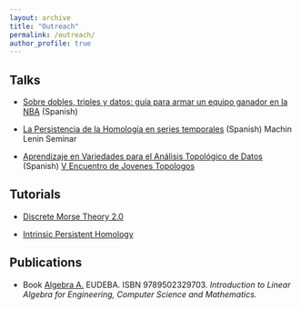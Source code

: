 ```yaml
---
layout: archive
title: "Outreach"
permalink: /outreach/
author_profile: true
---
```



## Talks

* [Sobre dobles, triples y datos: guía para armar un equipo ganador en la NBA](https://lcd.exactas.uba.ar/sobre-dobles-triples-y-datos-guia-para-armar-un-equipo-ganador-en-la-nba-por-ximena-fernandez/) (Spanish)

* [La Persistencia de la Homología en series temporales](https://www.youtube.com/watch?v=f_Npg6HNSn0&t=59s) (Spanish) Machin Lenin Seminar

* [Aprendizaje en Variedades para el Análisis Topológico de Datos](http://ximenafernandez.github.io/files/V_Encuentro_de_Jovenes_Topologos_Colombia.pdf) (Spanish) [V Encuentro de Jovenes Topologos](https://semlotoud2.wixsite.com/top5/bienvenido)



## Tutorials

* [Discrete Morse Theory 2.0](https://www.youtube.com/watch?v=mZ2FIyg7NJ4)

* [Intrinsic Persistent Homology](https://www.youtube.com/watch?v=1lP9ndiM60o)



## Publications

* Book [Algebra A.](https://www.eudeba.com.ar/E-book/9789502329703/%C3%81lgebra+A) EUDEBA. ISBN 9789502329703. 
<i>Introduction to Linear Algebra for Engineering, Computer Science and Mathematics.</i>
